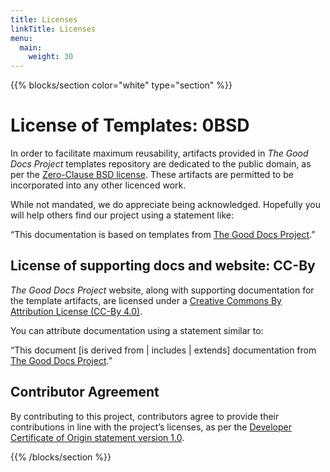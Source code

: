 ```yaml
---
title: Licenses
linkTitle: Licenses
menu:
  main:
    weight: 30
---
```


{{% blocks/section color="white" type="section" %}}

# License of Templates: 0BSD

In order to facilitate maximum reusability, artifacts provided in *The Good Docs Project* templates repository are dedicated to the public domain, as per the [Zero-Clause BSD license](https://opensource.org/licenses/0BSD). These artifacts are permitted to be incorporated into any other licenced work.

While not mandated, we do appreciate being acknowledged. Hopefully you will help others find our project using a statement like:

“This documentation is based on templates from [The Good Docs Project](https://thegooddocsproject.dev/).”

## License of supporting docs and website: CC-By

*The Good Docs Project* website, along with supporting documentation for the template artifacts, are licensed under a [Creative Commons By Attribution License (CC-By 4.0)](https://creativecommons.org/licenses/by/4.0/).

You can attribute documentation using a statement similar to:

“This document [is derived from \| includes \| extends] documentation from [The Good Docs Project](https://thegooddocsproject.dev/).”

## Contributor Agreement

By contributing to this project, contributors agree to provide their contributions in line with the project’s licenses, as per the [Developer Certificate of Origin statement version 1.0](https://developercertificate.org/).

{{% /blocks/section %}}